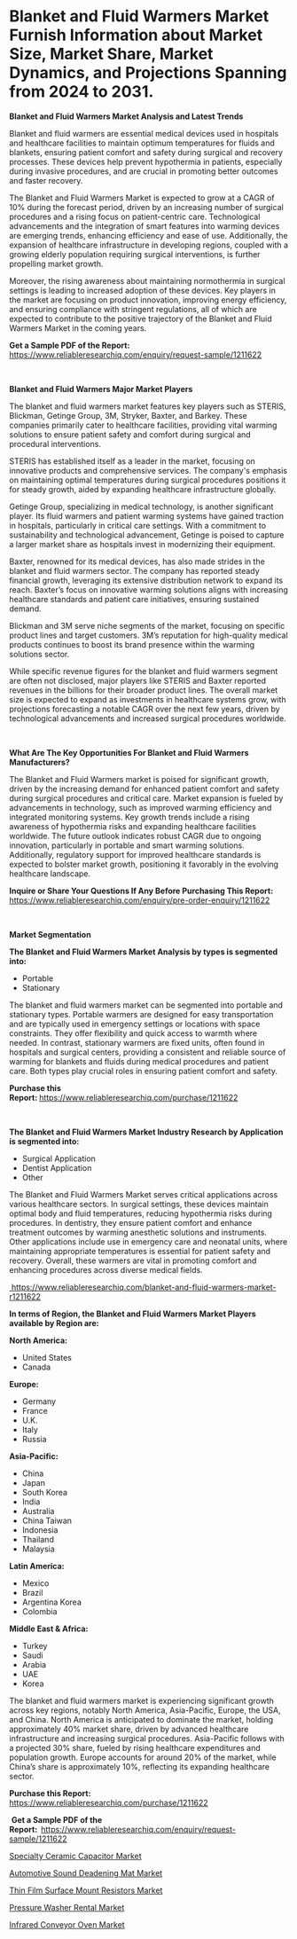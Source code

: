 <p><h1>Blanket and Fluid Warmers Market Furnish Information about Market Size, Market Share, Market Dynamics, and Projections Spanning from 2024 to 2031.</h1></p><p><strong>Blanket and Fluid Warmers Market Analysis and Latest Trends</strong></p>
<p><p>Blanket and fluid warmers are essential medical devices used in hospitals and healthcare facilities to maintain optimum temperatures for fluids and blankets, ensuring patient comfort and safety during surgical and recovery processes. These devices help prevent hypothermia in patients, especially during invasive procedures, and are crucial in promoting better outcomes and faster recovery.</p><p>The Blanket and Fluid Warmers Market is expected to grow at a CAGR of 10% during the forecast period, driven by an increasing number of surgical procedures and a rising focus on patient-centric care. Technological advancements and the integration of smart features into warming devices are emerging trends, enhancing efficiency and ease of use. Additionally, the expansion of healthcare infrastructure in developing regions, coupled with a growing elderly population requiring surgical interventions, is further propelling market growth.</p><p>Moreover, the rising awareness about maintaining normothermia in surgical settings is leading to increased adoption of these devices. Key players in the market are focusing on product innovation, improving energy efficiency, and ensuring compliance with stringent regulations, all of which are expected to contribute to the positive trajectory of the Blanket and Fluid Warmers Market in the coming years.</p></p>
<p><strong>Get a Sample PDF of the Report:&nbsp;</strong> <a href="https://www.reliableresearchiq.com/enquiry/request-sample/1211622?utm_campaign=1260&utm_medium=2&utm_source=Github&utm_content=ia&utm_term=05102024&utm_id=blanket-and-fluid-warmers">https://www.reliableresearchiq.com/enquiry/request-sample/1211622</a></p>
<p>&nbsp;</p>
<p><strong>Blanket and Fluid Warmers Major Market Players</strong></p>
<p><p>The blanket and fluid warmers market features key players such as STERIS, Blickman, Getinge Group, 3M, Stryker, Baxter, and Barkey. These companies primarily cater to healthcare facilities, providing vital warming solutions to ensure patient safety and comfort during surgical and procedural interventions.</p><p>STERIS has established itself as a leader in the market, focusing on innovative products and comprehensive services. The company's emphasis on maintaining optimal temperatures during surgical procedures positions it for steady growth, aided by expanding healthcare infrastructure globally.</p><p>Getinge Group, specializing in medical technology, is another significant player. Its fluid warmers and patient warming systems have gained traction in hospitals, particularly in critical care settings. With a commitment to sustainability and technological advancement, Getinge is poised to capture a larger market share as hospitals invest in modernizing their equipment.</p><p>Baxter, renowned for its medical devices, has also made strides in the blanket and fluid warmers sector. The company has reported steady financial growth, leveraging its extensive distribution network to expand its reach. Baxter’s focus on innovative warming solutions aligns with increasing healthcare standards and patient care initiatives, ensuring sustained demand.</p><p>Blickman and 3M serve niche segments of the market, focusing on specific product lines and target customers. 3M’s reputation for high-quality medical products continues to boost its brand presence within the warming solutions sector.</p><p>While specific revenue figures for the blanket and fluid warmers segment are often not disclosed, major players like STERIS and Baxter reported revenues in the billions for their broader product lines. The overall market size is expected to expand as investments in healthcare systems grow, with projections forecasting a notable CAGR over the next few years, driven by technological advancements and increased surgical procedures worldwide.</p></p>
<p>&nbsp;</p>
<p><strong>What Are The Key Opportunities For Blanket and Fluid Warmers Manufacturers?</strong></p>
<p><p>The Blanket and Fluid Warmers market is poised for significant growth, driven by the increasing demand for enhanced patient comfort and safety during surgical procedures and critical care. Market expansion is fueled by advancements in technology, such as improved warming efficiency and integrated monitoring systems. Key growth trends include a rising awareness of hypothermia risks and expanding healthcare facilities worldwide. The future outlook indicates robust CAGR due to ongoing innovation, particularly in portable and smart warming solutions. Additionally, regulatory support for improved healthcare standards is expected to bolster market growth, positioning it favorably in the evolving healthcare landscape.</p></p>
<p><strong>Inquire or Share Your Questions If Any Before Purchasing This Report:</strong> <a href="https://www.reliableresearchiq.com/enquiry/pre-order-enquiry/1211622?utm_campaign=1260&utm_medium=2&utm_source=Github&utm_content=ia&utm_term=05102024&utm_id=blanket-and-fluid-warmers">https://www.reliableresearchiq.com/enquiry/pre-order-enquiry/1211622</a></p>
<p>&nbsp;</p>
<p><strong>Market Segmentation</strong></p>
<p><strong>The Blanket and Fluid Warmers Market Analysis by types is segmented into:</strong></p>
<p><ul><li>Portable</li><li>Stationary</li></ul></p>
<p><p>The blanket and fluid warmers market can be segmented into portable and stationary types. Portable warmers are designed for easy transportation and are typically used in emergency settings or locations with space constraints. They offer flexibility and quick access to warmth where needed. In contrast, stationary warmers are fixed units, often found in hospitals and surgical centers, providing a consistent and reliable source of warming for blankets and fluids during medical procedures and patient care. Both types play crucial roles in ensuring patient comfort and safety.</p></p>
<p><strong>Purchase this Report:&nbsp;</strong><a href="https://www.reliableresearchiq.com/purchase/1211622?utm_campaign=1260&utm_medium=2&utm_source=Github&utm_content=ia&utm_term=05102024&utm_id=blanket-and-fluid-warmers">https://www.reliableresearchiq.com/purchase/1211622</a></p>
<p>&nbsp;</p>
<p><strong>The Blanket and Fluid Warmers Market Industry Research by Application is segmented into:</strong></p>
<p><ul><li>Surgical Application</li><li>Dentist Application</li><li>Other</li></ul></p>
<p><p>The Blanket and Fluid Warmers Market serves critical applications across various healthcare sectors. In surgical settings, these devices maintain optimal body and fluid temperatures, reducing hypothermia risks during procedures. In dentistry, they ensure patient comfort and enhance treatment outcomes by warming anesthetic solutions and instruments. Other applications include use in emergency care and neonatal units, where maintaining appropriate temperatures is essential for patient safety and recovery. Overall, these warmers are vital in promoting comfort and enhancing procedures across diverse medical fields.</p></p>
<p><a href="https://www.reliableresearchiq.com/blanket-and-fluid-warmers-market-r1211622?utm_campaign=1260&utm_medium=2&utm_source=Github&utm_content=ia&utm_term=05102024&utm_id=blanket-and-fluid-warmers">&nbsp;https://www.reliableresearchiq.com/blanket-and-fluid-warmers-market-r1211622</a></p>
<p><strong>In terms of Region, the Blanket and Fluid Warmers Market Players available by Region are:</strong></p>
<p>
    <p> <strong> North America: </strong>
        <ul>
            <li>United States</li>
            <li>Canada</li>
        </ul>
        </p> 
    <p> <strong> Europe: </strong>
        <ul>
            <li>Germany</li>
            <li>France</li>
            <li>U.K.</li>
            <li>Italy</li>
            <li>Russia</li>
        </ul>
        </p> 
    <p> <strong> Asia-Pacific: </strong>
        <ul>
            <li>China</li>
            <li>Japan</li>
            <li>South Korea</li>
            <li>India</li>
            <li>Australia</li>
            <li>China Taiwan</li>
            <li>Indonesia</li>
            <li>Thailand</li>
            <li>Malaysia</li>
        </ul>
        </p> 
    <p> <strong> Latin America: </strong>
        <ul>
            <li>Mexico</li>
            <li>Brazil</li>
            <li>Argentina Korea</li>
            <li>Colombia</li>
        </ul>
        </p> 
    <p> <strong> Middle East & Africa: </strong>
        <ul>
            <li>Turkey</li>
            <li>Saudi</li>
            <li>Arabia</li>
            <li>UAE</li>
            <li>Korea</li>
        </ul>
    </p>
    </p>
<p><p>The blanket and fluid warmers market is experiencing significant growth across key regions, notably North America, Asia-Pacific, Europe, the USA, and China. North America is anticipated to dominate the market, holding approximately 40% market share, driven by advanced healthcare infrastructure and increasing surgical procedures. Asia-Pacific follows with a projected 30% share, fueled by rising healthcare expenditures and population growth. Europe accounts for around 20% of the market, while China’s share is approximately 10%, reflecting its expanding healthcare sector.</p></p>
<p><strong>Purchase this Report: </strong><a href="https://www.reliableresearchiq.com/purchase/1211622?utm_campaign=1260&utm_medium=2&utm_source=Github&utm_content=ia&utm_term=05102024&utm_id=blanket-and-fluid-warmers">https://www.reliableresearchiq.com/purchase/1211622</a></p>
<p>&nbsp;<strong>Get a Sample PDF of the Report:&nbsp;&nbsp;</strong><a href="https://www.reliableresearchiq.com/enquiry/request-sample/1211622?utm_campaign=1260&utm_medium=2&utm_source=Github&utm_content=ia&utm_term=05102024&utm_id=blanket-and-fluid-warmers">https://www.reliableresearchiq.com/enquiry/request-sample/1211622</a></p>
<p><strong></strong></p>
<p><p><a href="https://issuu.com/reportprime-2/docs/specialty-ceramic-capacitor-market-_a1683e59b10def?utm_campaign=1260&utm_medium=2&utm_source=Github&utm_content=ia&utm_term=05102024&utm_id=blanket-and-fluid-warmers">Specialty Ceramic Capacitor Market</a></p><p><a href="https://www.linkedin.com/pulse/automotive-sound-deadening-mat-market-size-segmentation-jpkbe?utm_campaign=1260&utm_medium=2&utm_source=Github&utm_content=ia&utm_term=05102024&utm_id=blanket-and-fluid-warmers">Automotive Sound Deadening Mat Market</a></p><p><a href="https://issuu.com/reportprime-2/docs/thin-film-surface-mount-resistors-m_0e9fe456565999?utm_campaign=1260&utm_medium=2&utm_source=Github&utm_content=ia&utm_term=05102024&utm_id=blanket-and-fluid-warmers">Thin Film Surface Mount Resistors Market</a></p><p><a href="https://www.linkedin.com/pulse/pressure-washer-rental-market-industry-trends-forecast-period-08voe?utm_campaign=1260&utm_medium=2&utm_source=Github&utm_content=ia&utm_term=05102024&utm_id=blanket-and-fluid-warmers">Pressure Washer Rental Market</a></p><p><a href="https://www.linkedin.com/pulse/future-innovation-global-infrared-conveyor-oven-market-growth-t3rce?utm_campaign=1260&utm_medium=2&utm_source=Github&utm_content=ia&utm_term=05102024&utm_id=blanket-and-fluid-warmers">Infrared Conveyor Oven Market</a></p></p>